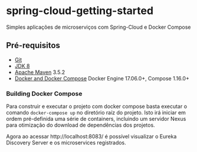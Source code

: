 # spring-cloud-getting-started

Simples aplicações de microserviços com Spring-Cloud e Docker Compose

## Pré-requisitos

- [Git](https://git-scm.com/)
- [JDK 8](http://www.oracle.com)
- [Apache Maven](https://maven.apache.org/) 3.5.2
- [Docker and Docker Compose](https://www.docker.com/) Docker Engine 17.06.0+, Compose 1.16.0+

### Building Docker Compose

Para construir e executar o projeto com docker compose basta executar o comando `docker-compose up` no diretório raíz do projeto. Isto irá iniciar em ordem pré-definida uma série de containers, incluindo um servidor Nexus para otimização do download de dependências dos projetos.

Agora ao acessar http://localhost:8083/ é possível visualizar o Eureka Discovery Server e os microservices registrados.
